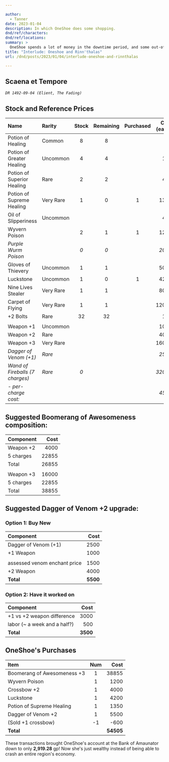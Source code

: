 ```yaml
---

author:
  - Tanner
date: 2023-01-04
description: In which OneShoe does some shopping.
dnd/ref/characters:
dnd/ref/locations:
summary: >
  OneShoe spends a lot of money in the downtime period, and some out-of-character discussion is had.
title: "Interlude: Oneshoe and Rinn'thalas"
url: /dnd/posts/2023/01/04/interlude-oneshoe-and-rinnthalas

---
```


## Scaena et Tempore

_`DR 1492-09-04 (Elient, The Fading)`_

## Stock and Reference Prices

| Name                            | Rarity    | Stock | Remaining | Purchased | Cost (each) |
|:--------------------------------|:----------|:-----:|:---------:|:---------:|------------:|
| Potion of Healing               | Common    |    8  |        8  |           |         50  |
| Potion of Greater Healing       | Uncommon  |    4  |        4  |           |        150  |
| Potion of Superior Healing      | Rare      |    2  |        2  |           |        450  |
| Potion of Supreme Healing       | Very Rare |    1  |        0  |        1  |       1350  |
| Oil of Slipperiness             | Uncommon  |       |           |           |        480  |
| Wyvern Poison                   |           |    2  |        1  |        1  |       1200  |
| _Purple Wurm Poison_            |           |   _0_ |       _0_ |           |      _2000_ |
| Gloves of Thievery              | Uncommon  |    1  |        1  |           |       5000  |
| Luckstone                       | Uncommon  |    1  |        0  |        1  |       4200  |
| Nine Lives Stealer              | Very Rare |    1  |        1  |           |       8000  |
| Carpet of Flying                | Very Rare |    1  |        1  |           |      12000  |
| +2 Bolts                        | Rare      |   32  |       32  |           |        100  |
|                                 |           |       |           |           |             |
| Weapon +1                       | Uncommon  |       |           |           |       1000  |
| Weapon +2                       | Rare      |       |           |           |       4000  |
| Weapon +3                       | Very Rare |       |           |           |      16000  |
| _Dagger of Venom (+1)_          | _Rare_    |       |           |           |      _2500_ |
| _Wand of Fireballs (7 charges)_ | _Rare_    |   _0_ |           |           |     _32000_ |
| _- per-charge cost:_            |           |       |           |           |      _4571_ |

## Suggested Boomerang of Awesomeness composition:

| Component | Cost  |
|:----------|------:|
| Weapon +2 |  4000 |
| 5 charges | 22855 |
| Total     | 26855 |
|           |       |
| Weapon +3 | 16000 |
| 5 charges | 22855 |
| Total     | 38855 |

## Suggested Dagger of Venom +2 upgrade:

### Option 1: Buy New

| Component                    | Cost     |
|:-----------------------------|---------:|
| Dagger of Venom (+1)         |   2500   |
| +1 Weapon                    |   1000   |
|                              |          |
| assessed venom enchant price |   1500   |
| +2 Weapon                    |   4000   |
| **Total**                    | **5500** |

### Option 2: Have it worked on

| Component                    | Cost     |
|:-----------------------------|---------:|
| +1 vs +2 weapon difference   |   3000   |
| labor (~ a week and a half?) |    500   |
| **Total**                    | **3500** |

## OneShoe's Purchases

| Item                        | Num | Cost      |
|:----------------------------|:---:|----------:|
| Boomerang of Awesomeness +3 |   1 |   38855   |
| Wyvern Poison               |   1 |    1200   |
| Crossbow +2                 |   1 |    4000   |
| Luckstone                   |   1 |    4200   |
| Potion of Supreme Healing   |   1 |    1350   |
| Dagger of Venom +2          |   1 |    5500   |
| (Sold +1 crossbow)          |  -1 |    -600   |
| **Total**                   |     | **54505** |

These transactions brought OneShoe's account at the Bank of Amaunator down to only **2,919.28** gp!
Now she's just wealthy instead of being able to crash an entire region's economy.

